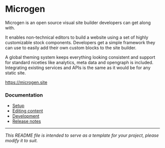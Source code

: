 # Microgen

Microgen is an open source visual site builder developers can get along with.

It enables non-technical editors to build a website using a set of highly customizable stock components. Developers get a simple framework they can use to easily add their own custom blocks to the site builder.

A global theming system keeps everything looking consistent and support for standard niceties like analytics, meta data and opengraph is included. Integrating existing services and APIs is the same as it would be for any static site.

https://microgen.site

### Documentation

- [Setup](docs/SETUP.md)
- [Editing content](docs/EDITING.md)
- [Development](docs/DEVELOPMENT.md)
- [Release notes](docs/RELEASE_NOTES.md)

---
*This README file is intended to serve as a template for your project, please modify it to suit.*
